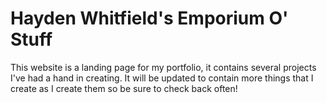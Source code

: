 # Hayden Whitfield's Emporium O' Stuff
This website is a landing page for my portfolio, it contains several projects I've had a hand in creating. It will be updated to contain more things that I create as I create them so be sure to check back often!

